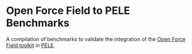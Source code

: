 # Open Force Field to PELE Benchmarks
A compilation of benchmarks to validate the integration of the [Open Force Field toolkit](https://github.com/openforcefield/openforcefield) in [PELE](https://pele.bsc.es/pele.wt).
